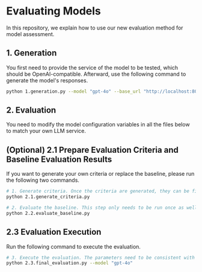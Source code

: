 # Evaluating Models

In this repository, we explain how to use our new evaluation method for model assessment.

## 1. Generation

You first need to provide the service of the model to be tested, which should be OpenAI-compatible. Afterward, use the following command to generate the model's responses.

```bash
python 1.generation.py --model "gpt-4o" --base_url "http://localhost:8005" --api_key "any_key" --max_workers 32
```

## 2. Evaluation

You need to modify the model configuration variables in all the files below to match your own LLM service.

## (Optional) 2.1 Prepare Evaluation Criteria and Baseline Evaluation Results

If you want to generate your own criteria or replace the baseline, please run the following two commands.

```bash
# 1. Generate criteria. Once the criteria are generated, they can be fixed, and there is no need to regenerate them for subsequent evaluations.
python 2.1.generate_criteria.py

# 2. Evaluate the baseline. This step only needs to be run once as well.
python 2.2.evaluate_baseline.py
```

## 2.3 Evaluation Execution

Run the following command to execute the evaluation. 

```bash
# 3. Execute the evaluation. The parameters need to be consistent with those used in generation.
python 2.3.final_evaluation.py --model "gpt-4o"
```